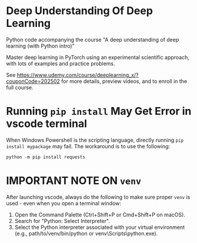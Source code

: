 # Deep Understanding Of Deep Learning
Python code accompanying the course "A deep understanding of deep learning (with Python intro)"

Master deep learning in PyTorch using an experimental scientific approach, with lots of examples and practice problems.


See https://www.udemy.com/course/deeplearning_x/?couponCode=202502 for more details, preview videos, and to enroll in the full course.

# Running `pip install` May Get Error in vscode terminal

When Windows Powershell is the scripting language, directly running `pip install mypackage` may fail. The workaround is to use the following: 

```python
python -m pip install requests
```

# IMPORTANT NOTE ON `venv`

After launching vscode, always do the following to make sure proper `venv` is used - even when you open a terminal window: 

1. Open the Command Palette (Ctrl+Shift+P or Cmd+Shift+P on macOS).
1. Search for "Python: Select Interpreter".
1. Select the Python interpreter associated with your virtual environment (e.g., path/to/venv/bin/python or venv\Scripts\python.exe).